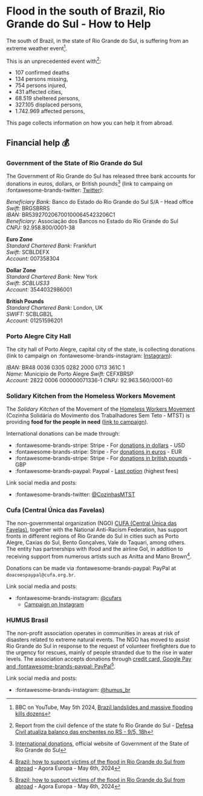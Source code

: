 # Flood in the south of Brazil, Rio Grande do Sul - How to Help

The south of Brazil, in the state of Rio Grande do Sul, is suffering from an extreme weather event[^bbc-flood-2024-05-05].

This is an unprecedented event with[^boletim-defciv-2024-05-09]:

* 107 confirmed deaths
* 134 persons missing,
* 754 persons injured,
* 431 affected cities,
* 68.519 sheltered persons,
* 327.105 displaced persons,
* 1.742.969 affected persons,

This page collects information on how you can help it from abroad.

[^bbc-flood-2024-05-05]: BBC on YouTube, May 5th 2024, [Brazil landslides and massive flooding kills dozens](https://youtu.be/h1l_J-ixpOU?si=O894MQuTS6f55pRc)
[^boletim-defciv-2024-05-09]: Report from the civil defence of the state fo Rio Grande do Sul - [Defesa Civil atualiza balanço das enchentes no RS - 9/5, 18h](https://www.estado.rs.gov.br/defesa-civil-atualiza-balanco-das-enchentes-no-rs-9-5-18h)

## Financial help 💰

### Government of the State of Rio Grande do Sul

The Government of Rio Grande do Sul has released three bank accounts for donations in euros, dollars, or British pounds[^govrs-donations] (link to campaing on :fontawesome-brands-twitter: [Twitter](https://twitter.com/governo_rs/status/1787144284065398889)):

*Beneficiary Bank:* Banco do Estado do Rio Grande do Sul S/A - Head office  
*Swift:* BRGSBRRS  
*IBAN:* BR5392702067001000645423206C1  
*Beneficiary:* Associação dos Bancos no Estado do Rio Grande do Sul  
*CNPJ:* 92.958.800/0001-38  

**Euro Zone**  
*Standard Chartered Bank:* Frankfurt  
*Swift:* SCBLDEFX  
*Account:* 007358304  

**Dollar Zone**  
*Standard Chartered Bank:* New York   
*Swift: SCBLUS33*  
*Account:* 3544032986001  

**British Pounds**  
*Standard Chartered Bank:* London, UK  
*SWIFT:* SCBLGB2L  
*Account:* 01251596201  

[^govrs-donations]: [International donations](https://sosenchentes.rs.gov.br/sobre-o-pix), official website of Government of the State of Rio Grande do Sul

### Porto Alegre City Hall

The city hall of Porto Alegre, capital city of the state, is collecting donations (link to campaign on :fontawesome-brands-instagram: [Instagram](https://www.instagram.com/p/C6oRmQ8ODfv/)):

*IBAN:* BR48 0036 0305 0282 2000 0713 361C 1  
*Name:* Municipio de Porto Alegre
*Swift:* CEFXBRSP  
*Account:* 2822 0006 000000071336-1
*CNPJ:* 92.963.560/0001-60  

### Solidary Kitchen from the Homeless Workers Movement

The *Solidary Kitchen* of the Movement of the [Homeless Workers Movement](https://en.wikipedia.org/wiki/Homeless_Workers%27_Movement) (Cozinha Solidária do Movimento dos Trabalhadores Sem Teto - MTST) is providing **food for the people in need** ([link to campaign](https://apoia.se/enchentesrs)).

International donations can be made through:

* :fontawesome-brands-stripe: Stripe - For [donations in dollars](https://donate.stripe.com/aEU5l21vXgW45qg006) - USD
* :fontawesome-brands-stripe: Stripe - For [donations in euros](https://donate.stripe.com/4gw00I5Md21a4mccMT) - EUR
* :fontawesome-brands-stripe: Stripe - For [donations in british pounds](https://donate.stripe.com/7sIbJqfmN7lug4U14d) - GBP
* :fontawesome-brands-paypal: Paypal - [Last option](https://www.paypal.com/donate/?hosted_button_id=8XYYAGCZX7EXG) (highest fees)

Link social media and posts:

* :fontawesome-brands-twitter: [@CozinhasMTST](https://twitter.com/CozinhasMTST)

### Cufa (Central Única das Favelas)

The non-governmental organization (NGO) [CUFA (Central Única das Favelas)](https://en.wikipedia.org/wiki/CUFA), together with the National Anti-Racism Federation, has support fronts in different regions of Rio Grande do Sul in cities such as Porto Alegre, Caxias do Sul, Bento Gonçalves, Vale do Taquari, among others. The entity has partnerships with ifood and the airline Gol, in addition to receiving support from numerous artists such as Anitta and Mano Brown[^agora-europa-article]. 

Donations can be made via :fontawesome-brands-paypal: PayPal at `doacoespaypal@cufa.org.br`.

Link social media and posts:

* :fontawesome-brands-instagram: [@cufars](https://www.instagram.com/cufars)
    * [Campaign on Instagram](https://www.instagram.com/p/C6wxjK8PXC2/) 

[^agora-europa-article]: [Brazil: how to support victims of the flood in Rio Grande do Sul from abroad](https://agoraeuropa.com/ultimas-noticias/learn-how-to-help-victims-of-the-flood-in-rio-grande-do-sul-from-abroad/) - Agora Europa - May 6th, 2024

### HUMUS Brasil

The non-profit association operates in communities in areas at risk of disasters related to extreme natural events. The NGO has moved to assist Rio Grande do Sul in response to the request of volunteer firefighters due to the urgency for rescues, mainly of people stranded due to the rise in water levels. The association accepts donations through [credit card, Google Pay and :fontawesome-brands-paypal: PayPal](https://doar.humusbr.org/)[^agora-europa-article].

Link social media and posts:

 * :fontawesome-brands-instagram: [@humus_br](https://www.instagram.com/humus_br)